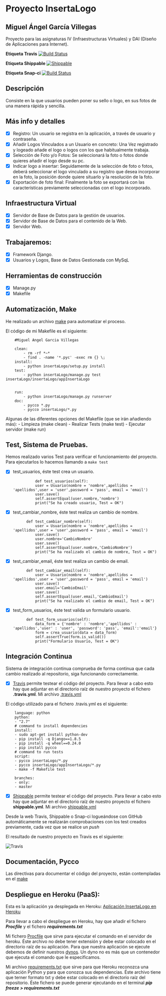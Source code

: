 # Proyecto InsertaLogo
## Miguel Ángel García Villegas

Proyecto para las asignaturas IV (Infraestructuras Virtuales) y DAI (Diseño de Aplicaciones para Internet).

**Etiqueta Travis**
[![Build Status](https://travis-ci.org/magvugr/InsertaLogo.svg?branch=master)](https://travis-ci.org/magvugr/InsertaLogo)

**Etiqueta Shippable**
[![Shippable](https://img.shields.io/shippable/54d119db5ab6cc13528ab183.svg)](https://app.shippable.com/projects/563cd39c1895ca447422c9bd)

**Etiqueta Snap-ci** [![Build Status](https://snap-ci.com/magvugr/InsertaLogo/branch/master/build_image)](https://snap-ci.com/magvugr/InsertaLogo/branch/master)

## Descripción

Consiste en la que usuarios pueden poner su sello o logo, en sus fotos de una manera rápida y sencilla.

## Más info y detalles
- [x]  Registro: Un usuario se registra en la aplicación, a través de usuario y contraseña.
- [x]  Añadir Logos Vinculados a un Usuario en concreto: Una Vez registrado y logeado añade el logo o logos con los que habitualmente trabaja.
- [x]  Selección de Foto y/o Fotos: Se seleccionará la foto o fotos donde quieres añadir el logo desde su pc.
- [x]  Indicar logo a insertar: Seguidamente de la selección de foto o fotos, deberá seleccionar el logo vinculado a su registro que desea incorporar en la foto, la posición donde quiere situarlo y la resolución de la foto.
- [x]  Exportación de foto final: Finalmente la foto se exportará con las características previamente seleccionadas con el logo incorporado.

## Infraestructura Virtual
- [x]  Servidor de Base de Datos para la gestión de usuarios.
- [x]  Servidor de Base de Datos para el contenido de la Web.
- [x]  Servidor Web.

## Trabajaremos:

- [x]  Framework Django.
- [x]  Usuarios y Logos, Base de Datos Gestionada con MySqL

## Herramientas de construcción

- [x]  Manage.py
- [x]  Makefile

## Automatización, **Make**
He realizado un archivo [make](https://github.com/magvugr/InsertaLogo/blob/master/Makefile) para automatizar el proceso.

El código de mi Makefile es el siguiente:

		#Miguel Angel Garcia Villegas

		clean:
			- rm -rf *~*
			- find . -name '*.pyc' -exec rm {} \;
		install:
			- python insertaLogo/setup.py install
		test:
			- python insertaLogo/manage.py test insertaLogo/insertaLogo/appInsertaLogo


		run:
			- python insertaLogo/manage.py runserver
		doc:
			- pycco *.py
			- pycco insertaLogo/*.py

Algunas de las diferentes opciones del Makefile (que se irán añadiendo más):
	- Limpieza (make clean)
	- Realizar Tests (make test)
	- Ejecutar servidor (make run)

## Test, Sistema de Pruebas.

Hemos realizado varios Test para verificar el funcionamiento del proyecto. Para ejecutarlos lo hacemos llamando a ```make test```

- [x] test_usuarios, éste test crea un usuario.

				def test_usuarios(self):
				user = Usuario(nombre = 'nombre',apellidos = 'apellidos',user = 'user',password = 'pass', email = 'email')
				user.save()
				self.assertEqual(user.nombre,'nombre')
				print("Se ha creado usuario, Test = OK")

- [x] test_cambiar_nombre, éste test realiza un cambio de nombre.

			def test_cambiar_nombre(self):
				user = Usuario(nombre = 'nombre',apellidos = 'apellidos',user = 'user',password = 'pass', email = 'email')
				user.save()
				user.nombre='CambioNombre'
				user.save()
				self.assertEqual(user.nombre,'CambioNombre')
				print("Se ha realizado el cambio de nombre, Test = OK")

- [x] test_cambiar_email, éste test realiza un cambio de email.

			def test_cambiar_email(self):
				user = Usuario(nombre = 'nombre',apellidos = 'apellidos',user = 'user',password = 'pass', email = 'email')
				user.save()
				user.email='CambioEmail'
				user.save()
				self.assertEqual(user.email,'CambioEmail')
				print("Se ha realizado el cambio de email, Test = OK")

- [x] test_form_usuarios, éste test valida un formulario usuario.

			def test_form_usuarios(self):
				data_form = {'nombre' : 'nombre','apellidos' : 'apellidos','user' : 'user', 'password': 'pass', 'email':'email'}
				form = crea_usuario(data = data_form)
				self.assertTrue(form.is_valid())
				print("Formulario Usuario, Test = OK")


## Integración Continua

Sistema de integración continua comprueba de forma continua que cada cambio realizado al repositorio, siga funcionando correctamente.

- [x] [Travis](https://travis-ci.org/) permite testear el código del proyecto. Para llevar a cabo esto hay que adjuntar en el directorio raíz de nuestro proyecto el fichero **.travis.yml**. Mi archivo [.travis.yml](https://github.com/magvugr/InsertaLogo/blob/master/.travis.yml)

El código utilizado para el fichero .travis.yml es el siguiente:

		language: python
		python:
		- "2.7"
		# command to install dependencies
		install:
		- sudo apt-get install python-dev
		- pip install -q Django==1.8.5
		- pip install -q wheel==0.24.0
		- pip install pycco
		# command to run tests
		script:
		- pycco insertaLogo/*.py
		- pycco insertaLogo/appInsertaLogo/*.py
		- make -f Makefile test

		branches:
		- only:
		- master


- [x] [Shippable](https://app.shippable.com/) permite testear el código del proyecto. Para llevar a cabo esto hay que adjuntar en el directorio raíz de nuestro proyecto el fichero **shippable.yml**. Mi archivo [shippable.yml](https://github.com/magvugr/InsertaLogo/blob/master/shippable.yml)

Desde la web Travis, Shippable o Snap-ci logueándose con GitHub automáticamente se realizarán comprobaciones con los test creados previamente, cada vez que se realice un *push*

El resultado de nuestro proyecto en Travis es el siguiente:

![Travis](https://www.dropbox.com/s/qrmflob8zsyq1e3/travis.png?dl=1)

## Documentación, **Pycco**
Las directivas para documentar el código del proyecto, están contempladas en el [make](https://github.com/magvugr/InsertaLogo/blob/master/makefile)

## Despliegue en Heroku (PaaS):

Esta es la aplicación ya desplegada en Heroku: [Aplicación InsertaLogo en Heroku]()

Para llevar a cabo el despliegue en Heroku, hay que añadir el fichero ***Procfile*** y el fichero ***requirements.txt***

Mi fichero [Procfile](https://github.com/magvugr/InsertaLogo/blob/master/Procfile) que sirve para ejecutar el comando en el servidor de heroku. Éste archivo no debe tener extensión y debe estar colocado en el directorio raíz de su aplicación.
Para que nuestra aplicación se ejecute debemos de definir nuestros [dynos](https://devcenter.heroku.com/articles/dynos). Un dyno no es más que un contenedor que ejecuta el comando que le especificamos.

Mi archivo [requirements.txt](https://github.com/magvugr/InsertaLogo/blob/master/requirements.txt) que sirve para que Heroku reconozca una aplicación Python y para que conozca sus dependencias. Éste archivo tiene que terner formato txt y debe estar colocado en el directorio raíz del repositorio. Éste fichero se puede generar ejecutando en el terminal ***pip freeze > requirements.txt***
